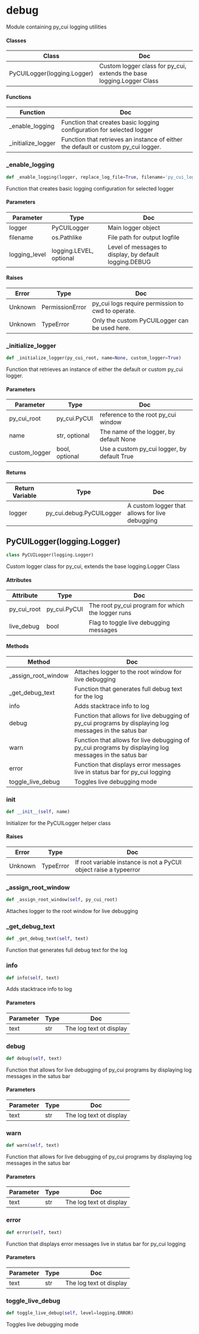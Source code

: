 # debug

Module containing py_cui logging utilities



#### Classes

 Class  | Doc
-----|-----
 PyCUILogger(logging.Logger) | Custom logger class for py_cui, extends the base logging.Logger Class

#### Functions

 Function  | Doc
-----|-----
 _enable_logging | Function that creates basic logging configuration for selected logger
 _initialize_logger | Function that retrieves an instance of either the default or custom py_cui logger.




### _enable_logging

```python
def _enable_logging(logger, replace_log_file=True, filename='py_cui_log.txt', logging_level=logging.DEBUG)
```

Function that creates basic logging configuration for selected logger




#### Parameters

 Parameter  | Type  | Doc
-----|----------|-----
 logger  |  PyCUILogger | Main logger object
 filename  |  os.Pathlike | File path for output logfile
 logging_level  |  logging.LEVEL, optional | Level of messages to display, by default logging.DEBUG

#### Raises

 Error  | Type  | Doc
-----|----------|-----
 Unknown | PermissionError | py_cui logs require permission to cwd to operate.
 Unknown | TypeError | Only the custom PyCUILogger can be used here.





### _initialize_logger

```python
def _initialize_logger(py_cui_root, name=None, custom_logger=True)
```

Function that retrieves an instance of either the default or custom py_cui logger.




#### Parameters

 Parameter  | Type  | Doc
-----|----------|-----
 py_cui_root  |  py_cui.PyCUI | reference to the root py_cui window
 name  |  str, optional | The name of the logger, by default None
 custom_logger  |  bool, optional | Use a custom py_cui logger, by default True

#### Returns

 Return Variable  | Type  | Doc
-----|----------|-----
 logger  |  py_cui.debug.PyCUILogger | A custom logger that allows for live debugging





## PyCUILogger(logging.Logger)

```python
class PyCUILogger(logging.Logger)
```

Custom logger class for py_cui, extends the base logging.Logger Class




#### Attributes

 Attribute  | Type  | Doc
-----|----------|-----
 py_cui_root  |  py_cui.PyCUI | The root py_cui program for which the logger runs
 live_debug  |  bool | Flag to toggle live debugging messages

#### Methods

 Method  | Doc
-----|-----
 _assign_root_window | Attaches logger to the root window for live debugging
 _get_debug_text | Function that generates full debug text for the log
 info | Adds stacktrace info to log
 debug | Function that allows for live debugging of py_cui programs by displaying log messages in the satus bar
 warn | Function that allows for live debugging of py_cui programs by displaying log messages in the satus bar
 error | Function that displays error messages live in status bar for py_cui logging
 toggle_live_debug | Toggles live debugging mode




### __init__

```python
def __init__(self, name)
```

Initializer for the PyCUILogger helper class




#### Raises

 Error  | Type  | Doc
-----|----------|-----
 Unknown | TypeError | If root variable instance is not a PyCUI object raise a typeerror





### _assign_root_window

```python
def _assign_root_window(self, py_cui_root)
```

Attaches logger to the root window for live debugging







### _get_debug_text

```python
def _get_debug_text(self, text)
```

Function that generates full debug text for the log







### info

```python
def info(self, text)
```

Adds stacktrace info to log




#### Parameters

 Parameter  | Type  | Doc
-----|----------|-----
 text  |  str | The log text ot display





### debug

```python
def debug(self, text)
```

Function that allows for live debugging of py_cui programs by displaying log messages in the satus bar




#### Parameters

 Parameter  | Type  | Doc
-----|----------|-----
 text  |  str | The log text ot display





### warn

```python
def warn(self, text)
```

Function that allows for live debugging of py_cui programs by displaying log messages in the satus bar




#### Parameters

 Parameter  | Type  | Doc
-----|----------|-----
 text  |  str | The log text ot display





### error

```python
def error(self, text)
```

Function that displays error messages live in status bar for py_cui logging




#### Parameters

 Parameter  | Type  | Doc
-----|----------|-----
 text  |  str | The log text ot display





### toggle_live_debug

```python
def toggle_live_debug(self, level=logging.ERROR)
```

Toggles live debugging mode










